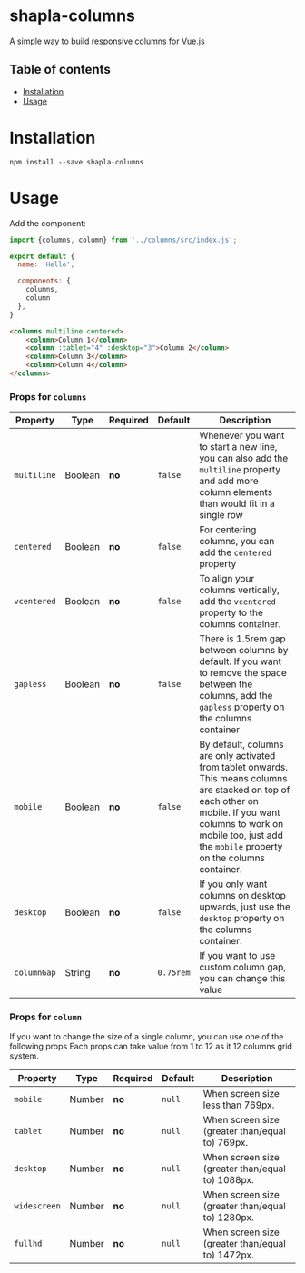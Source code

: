# shapla-columns
A simple way to build responsive columns for Vue.js

## Table of contents

- [Installation](#installation)
- [Usage](#usage)

# Installation

```
npm install --save shapla-columns
```

# Usage

Add the component:

```js
import {columns, column} from '../columns/src/index.js';

export default {
  name: 'Hello',

  components: {
    columns,
    column
  },
}

```

```html
<columns multiline centered>
    <column>Column 1</column>
    <column :tablet="4" :desktop="3">Column 2</column>
    <column>Column 3</column>
    <column>Column 4</column>
</columns>
```

### Props for `columns`
| Property      | Type      | Required  | Default   | Description                                                                                                                                                                                                                    |
|---------------|-----------|-----------|-----------|--------------------------------------------------------------------------------------------------------------------------------------------------------------------------------------------------------------------------------|
| `multiline`   | Boolean   | **no**    | `false`   | Whenever you want to start a new line, you can also add the `multiline` property and add more column elements than would fit in a single row                                                                                   |
| `centered`    | Boolean   | **no**    | `false`   | For centering columns, you can add the `centered` property                                                                                                                                                                     |
| `vcentered`   | Boolean   | **no**    | `false`   | To align your columns vertically, add the `vcentered` property to the columns container.                                                                                                                                       |
| `gapless`     | Boolean   | **no**    | `false`   | There is 1.5rem gap between columns by default. If you want to remove the space between the columns, add the `gapless` property on the columns container                                                                       |
| `mobile`      | Boolean   | **no**    | `false`   | By default, columns are only activated from tablet onwards. This means columns are stacked on top of each other on mobile. If you want columns to work on mobile too, just add the `mobile` property on the columns container. |
| `desktop`     | Boolean   | **no**    | `false`   | If you only want columns on desktop upwards, just use the `desktop` property on the columns container. |
| `columnGap`   | String    | **no**    | `0.75rem` | If you want to use custom column gap, you can change this value


### Props for `column`
If you want to change the size of a single column, you can use one of the following props
Each props can take value from 1 to 12 as it 12 columns grid system.

| Property      | Type     | Required  | Default  | Description                                         |
|---------------|----------|-----------|----------|-----------------------------------------------------|
| `mobile`      | Number   | **no**    | `null`   | When screen size less than 769px.                   |
| `tablet`      | Number   | **no**    | `null`   | When screen size (greater than/equal to) 769px.     |
| `desktop`     | Number   | **no**    | `null`   | When screen size (greater than/equal to) 1088px.    |
| `widescreen`  | Number   | **no**    | `null`   | When screen size (greater than/equal to) 1280px.    |
| `fullhd`      | Number   | **no**    | `null`   | When screen size (greater than/equal to) 1472px.    |
